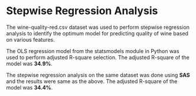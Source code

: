 # Stepwise Regression Analysis
The wine-quality-red.csv dataset was used to perform stepwise regression analysis to identify the optimum model for predicting quality of wine based on various features. 

The OLS regression model from the statsmodels module in Python was used to perform adjusted R-square selection. 
The adjusted R-square of the model was **34.9%**. 

The stepwise regression analysis on the same dataset was done using **SAS** and the results were same as the above. 
The adjusted R-square of the model was **34.4%**. 
